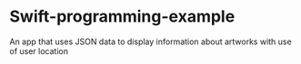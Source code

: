 # Swift-programming-example

An app that uses JSON data to display information about artworks with use of user location
